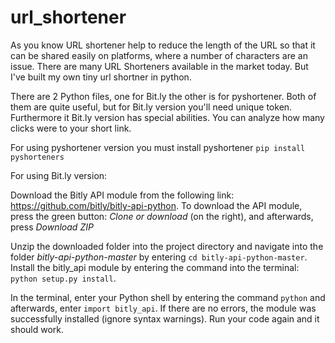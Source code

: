# url_shortener

As you know URL shortener help to reduce the length of the URL so that it can be shared easily on platforms, where a number of characters are an issue. 
There are many URL Shorteners available in the market today. But I've built my own tiny url shortner in python. 

There are 2 Python files, one for Bit.ly the other is for pyshortener. 
Both of them are quite useful, but for Bit.ly version you'll need unique token. 
Furthermore it Bit.ly version has special abilities. You can analyze how many clicks were to your short link. 

For using pyshortener version you must install pyshortener `pip install pyshorteners`

For using Bit.ly version:

Download the Bitly API module from the following link: https://github.com/bitly/bitly-api-python. 
To download the API module, press the green button: *Clone or download* (on the right), and afterwards, press *Download ZIP*

Unzip the downloaded folder into the project directory and navigate into the folder *bitly-api-python-master* by entering `cd bitly-api-python-master`.
Install the bitly_api module by entering the command into the terminal: `python setup.py install`.

In the terminal, enter your Python shell by entering the command `python` and afterwards, enter `import bitly_api`. 
If there are no errors, the module was successfully installed (ignore syntax warnings).
Run your code again and it should work.

